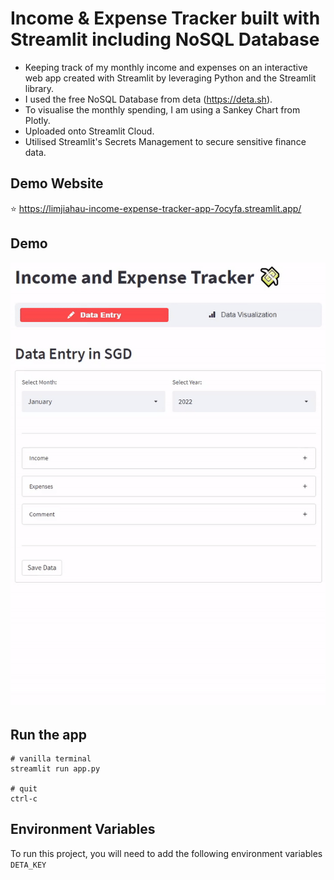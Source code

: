 
# Income & Expense Tracker built with Streamlit including NoSQL Database 

- Keeping track of my monthly income and expenses on an interactive web app created with Streamlit by leveraging Python and the Streamlit library.
- I used the free NoSQL Database from deta (https://deta.sh).
- To visualise the monthly spending, I am using a Sankey Chart from Plotly.
- Uploaded onto Streamlit Cloud. 
- Utilised Streamlit's Secrets Management to secure sensitive finance data.


## Demo Website
⭐ https://limjiahau-income-expense-tracker-app-7ocyfa.streamlit.app/

## Demo
![DEMO GIF](https://github.com/limjiahau/income-expense-tracker/blob/0a3159e26278f6db50678b508632344bbc944e73/demo.gif)


## Run the app
```
# vanilla terminal
streamlit run app.py

# quit
ctrl-c
```

## Environment Variables
To run this project, you will need to add the following environment variables
`DETA_KEY`
